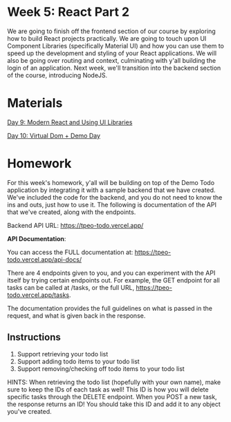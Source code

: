 # Week 5: React Part 2

We are going to finish off the frontend section of our course by exploring how to build React projects practically. We are going to touch upon UI Component Libraries (specifically Material UI) and how you can use them to speed up the development and styling of your React applications. We will also be going over routing and context, culminating with y'all building the login of an application. Next week, we'll transition into the backend section of the course, introducing NodeJS.

# Materials

[Day 9: Modern React and Using UI Libraries](https://docs.google.com/presentation/d/1fNy5c4Ifoodhr5EUBneSnhK8zneYxMPU/edit?usp=sharing&ouid=100708582121827169460&rtpof=true&sd=true)

[Day 10: Virtual Dom + Demo Day](https://docs.google.com/presentation/d/182TEMg6a03rtG34_yxJgPaGhUzbNXpm4/edit?usp=sharing&ouid=100708582121827169460&rtpof=true&sd=true)


# Homework

For this week's homework, y'all will be building on top of the Demo Todo application by integrating it with a sample backend that we have created. We've included the code for the backend, and you do not need to know the ins and outs, just how to use it. The following is documentation of the API that we've created, along with the endpoints.

Backend API URL: https://tpeo-todo.vercel.app/

**API Documentation**:

You can access the FULL documentation at: https://tpeo-todo.vercel.app/api-docs/

There are 4 endpoints given to you, and you can experiment with the API itself by
trying certain endpoints out. For example, the GET endpoint for all tasks can be 
called at /tasks, or the full URL, https://tpeo-todo.vercel.app/tasks.

The documentation provides the full guidelines on what is passed in the request,
and what is given back in the response. 

## Instructions

1. Support retrieving your todo list
2. Support adding todo items to your todo list
3. Support removing/checking off todo items to your todo list

HINTS: When retrieving the todo list (hopefully with your own name), make sure to
keep the IDs of each task as well! This ID is how you will delete specific tasks
through the DELETE endpoint. When you POST a new task, the response returns an ID!
You should take this ID and add it to any object you've created.